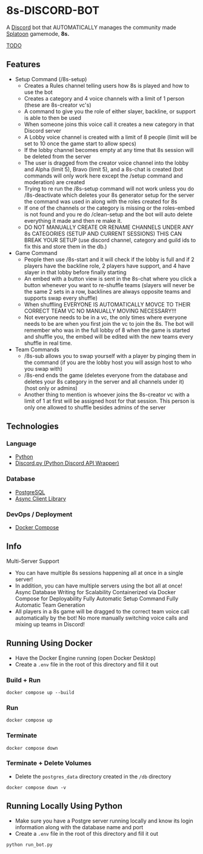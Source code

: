 # 8s-DISCORD-BOT
A [Discord](https://discord.com/) bot that AUTOMATICALLY manages the community made [Splatoon](https://splatoon.nintendo.com/) gamemode, **8s.**

[TODO](TODO.md)


## Features
* Setup Command (/8s-setup)
  * Creates a Rules channel telling users how 8s is played and how to use the bot
  * Creates a category and 4 voice channels with a limit of 1 person (these are 8s-creator vc's)
  * A command to give you the role of either slayer, backline, or support is able to then be used
  * When someone joins this voice call it creates a new category in that Discord server 
  * A Lobby voice channel is created with a limit of 8 people (limit will be set to 10 once the game start to allow specs)
  * If the lobby channel becomes empty at any time that 8s session will be deleted from the server
  * The user is dragged from the creator voice channel into the lobby and Alpha (limit 5), Bravo (limit 5), and a 8s-chat is created (bot commands will only work here except the /setup command and moderation) are created
  * Trying to re run the /8s-setup command will not work unless you do /8s-deactivate which deletes your 8s generator setup for the server the command was used in along with the roles created for 8s
  * If one of the channels or the category is missing or the roles-embed is not found and you re do /clean-setup and the bot will auto delete everything it made and then re make it.
  * DO NOT MANUALLY CREATE OR RENAME CHANNELS UNDER ANY 8s CATEGORIES (SETUP AND CURRENT SESSIONS) THIS CAN BREAK YOUR SETUP (use discord channel, category and guild ids to fix this and store them in the db.)
* Game Command
  * People then use /8s-start and it will check if the lobby is full and if 2 players have the backline role, 2 players have support, and 4 have slayer in that lobby before finally starting
  * An embed with a button view is sent in the 8s-chat where you click a button whenever you want to re-shuffle teams (slayers will never be the same 2 sets in a row, backlines are always opposite teams and supports swap every shuffle)
  * When shuffling EVERYONE IS AUTOMATICALLY MOVCE TO THEIR CORRECT TEAM VC NO MANUALLY MOVING NECESSARY!!!
  * Not everyone needs to be in a vc, the only times where everyone needs to be are when you first join the vc to join the 8s. The bot will remember who was in the full lobby of 8 when the game is started and shuffle you, the embed will be edited with the new teams every shuffle in real time.
* Team Commands
  * /8s-sub allows you to swap yourself with a player by pinging them in the command (if you are the lobby host you will assign host to who you swap with)
  * /8s-end ends the game (deletes everyone from the database and deletes your 8s category in the server and all channels under it) (host only or admins)
  * Another thing to mention is whoever joins the 8s-creator vc with a limit of 1 at first will be assigned host for that session. This person is only one allowed to shuffle besides admins of the server


## Technologies

### Language
- [Python](https://github.com/python/cpython)
- [Discord.py (Python Discord API Wrapper)](https://github.com/Rapptz/discord.py)

### Database
- [PostgreSQL](https://github.com/postgres/postgres)
- [Async Client Library](https://github.com/MagicStack/asyncpg)

### DevOps / Deployment
- [Docker Compose](https://github.com/docker/compose)

## Info
Multi-Server Support
  * You can have multiple 8s sessions happening all at once in a single server!
  * In addition, you can have multiple servers using the bot all at once!
Async Database Writing for Scalability
Containerized via Docker Compose for Deployability
Fully Automatic Setup Command
Fully Automatic Team Generation
  * All players in a 8s game will be dragged to the correct team voice call automatically by the bot! No more manually switching voice calls and mixing up teams in Discord!


## Running Using Docker
* Have the Docker Engine running (open Docker Desktop)
* Create a `.env` file in the root of this directory and fill it out

### Build + Run
```
docker compose up --build
```

### Run
```
docker compose up
```

### Terminate
```
docker compose down
```

### Terminate + Delete Volumes
* Delete the `postgres_data` directory created in the `/db` directory

```
docker compose down -v
```


## Running Locally Using Python
* Make sure you have a Postgre server running locally and know its login information along with the database name and port
* Create a `.env` file in the root of this directory and fill it out
```
python run_bot.py
```